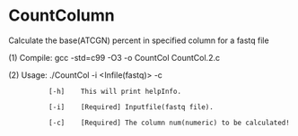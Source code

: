 # CountColumn
Calculate the base(ATCGN) percent in specified column for a fastq file

(1) Compile:
        gcc -std=c99 -O3 -o CountCol CountCol.2.c
        
(2) Usage:
    ./CountCol -i <Infile(fastq)> -c <column Number>
    
              [-h]    This will print helpInfo.
              
              [-i]    [Required] Inputfile(fastq file).
              
              [-c]    [Required] The column num(numeric) to be calculated!
